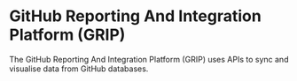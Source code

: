 # GitHub Reporting And Integration Platform (GRIP)
The GitHub Reporting And Integration Platform (GRIP) uses APIs to sync and visualise data from GitHub databases.
